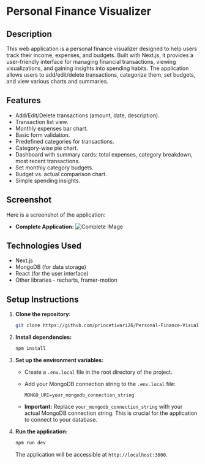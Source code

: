 # Personal Finance Visualizer

## Description

This web application is a personal finance visualizer designed to help users track their income, expenses, and budgets. Built with Next.js, it provides a user-friendly interface for managing financial transactions, viewing visualizations, and gaining insights into spending habits.  The application allows users to add/edit/delete transactions, categorize them, set budgets, and view various charts and summaries.

## Features

* Add/Edit/Delete transactions (amount, date, description).
* Transaction list view.
* Monthly expenses bar chart.
* Basic form validation.
* Predefined categories for transactions.
* Category-wise pie chart.
* Dashboard with summary cards: total expenses, category breakdown, most recent transactions.
* Set monthly category budgets.
* Budget vs. actual comparison chart.
* Simple spending insights.

## Screenshot

Here is a screenshot of the application:

* **Complete Application:**
![Complete IMage](https://imagizer.imageshack.com/img923/5821/IZGw8j.png)
    

## Technologies Used

* Next.js
* MongoDB (for data storage)
* React (for the user interface)
* Other libraries - recharts, framer-motion

## Setup Instructions

1.  **Clone the repository:**

    ```bash
    git clone https://github.com/princetiwari26/Personal-Finance-Visualizer
    ```

2.  **Install dependencies:**

    ```bash
    npm install
    ```

3.  **Set up the environment variables:**

    * Create a `.env.local` file in the root directory of the project.
    * Add your MongoDB connection string to the `.env.local` file:

        ```
        MONGO_URI=your_mongodb_connection_string
        ```

    * **Important:** Replace `your_mongodb_connection_string` with your actual MongoDB connection string. This is crucial for the application to connect to your database.

4.  **Run the application:**

    ```bash
    npm run dev
    ```

    The application will be accessible at `http://localhost:3000`.